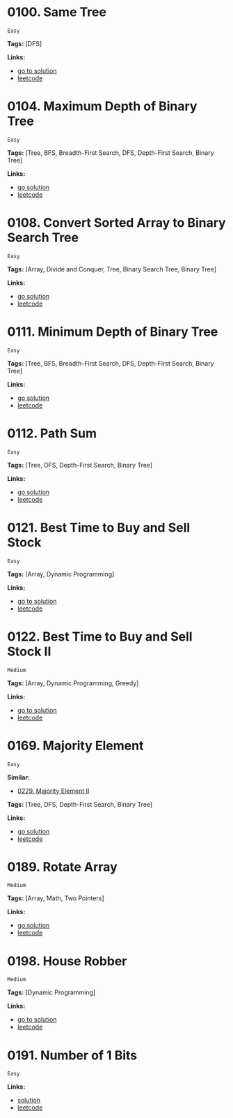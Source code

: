 
# 0100. Same Tree

    Easy

**Tags:** [DFS]

**Links:**

- [go to solution](./0100-same-tree.go)
- [leetcode](https://leetcode.com/problems/same-tree/)


# 0104. Maximum Depth of Binary Tree

    Easy

**Tags:** [Tree, BFS, Breadth-First Search, DFS, Depth-First Search, Binary Tree]

**Links:**

- [go solution](./0104-maximum-depth-of-binary-tree.go)
- [leetcode](https://leetcode.com/problems/maximum-depth-of-binary-tree/)

# 0108. Convert Sorted Array to Binary Search Tree

    Easy

**Tags:** [Array, Divide and Conquer, Tree, Binary Search Tree, Binary Tree]

**Links:**

- [go solution](./0108-convert-sorted-array-to-binary-search-tree.go)
- [leetcode](https://leetcode.com/problems/convert-sorted-array-to-binary-search-tree/)

# 0111. Minimum Depth of Binary Tree

    Easy

**Tags:** [Tree, BFS, Breadth-First Search, DFS, Depth-First Search, Binary Tree]

**Links:**

- [go solution](./0111-minimum-depth-of-binary-tree.go)
- [leetcode](https://leetcode.com/problems/minimum-depth-of-binary-tree/)

# 0112. Path Sum

    Easy

**Tags:** [Tree, DFS, Depth-First Search, Binary Tree]

**Links:**

- [go solution](./0112-path-sum.go)
- [leetcode](https://leetcode.com/problems/path-sum/)

# 0121. Best Time to Buy and Sell Stock

    Easy

**Tags:** [Array, Dynamic Programming]

**Links:**

- [go to solution](./0121-best-time-to-buy-and-sell-stock.go)
- [leetcode](https://leetcode.com/problems/best-time-to-buy-and-sell-stock/)

# 0122. Best Time to Buy and Sell Stock II

    Medium

**Tags:** [Array, Dynamic Programming, Greedy]

**Links:**

- [go to solution](./0122-best-time-to-buy-and-sell-stock-ii.go)
- [leetcode](https://leetcode.com/problems/best-time-to-buy-and-sell-stock-ii/)

# 0169. Majority Element

    Easy

**Similar:**
- [0229. Majority Element II](../02xx/0229-majority-element-ii.go)

**Tags:** [Tree, DFS, Depth-First Search, Binary Tree]

**Links:**

- [go solution](./0169-majority-element.go)
- [leetcode](https://leetcode.com/problems/majority-element/)

# 0189. Rotate Array

    Medium

**Tags:** [Array, Math, Two Pointers]

**Links:**

- [go solution](./0189-rotate-array.go)
- [leetcode](https://leetcode.com/problems/rotate-array/)

# 0198. House Robber

    Medium

**Tags:** [Dynamic Programming]

**Links:**

- [go to solution](./0198-house-robber.go)
- [leetcode](https://leetcode.com/problems/house-robber/)

# 0191. Number of 1 Bits

    Easy

**Links:**

- [solution](./0191-number-of-1-bits.go)
- [leetcode](https://leetcode.com/problems/number-of-1-bits/)